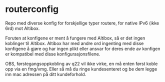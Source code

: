 # routerconfig

Repo med diverse konfig for forskjellige typer routere, for native IPv6 (ikke 6rd) mot Altibox. 

Foruten at konfigene er ment å fungere med Altibox, så er det ingen koblinger til Altibox. Altibox har med andre ord ingenting med disse konfigene å gjøre og har ingen plikt eller ansvar for deres ende av konfigen er kompatibel med disse konfigurasjonsfilene.

OBS, førstegangsoppkobling av q22 vil ikke virke, en må enten først koble opp via en fmg/vmg. Eller så må du ringe kundesenteret og be dem legge inn mac adressen på ditt kundeforhold.
